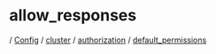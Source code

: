# allow_responses

/ [Config](../../../../README.md) / [cluster](../../../README.md) / [authorization](../../README.md) / [default_permissions](../README.md) 


